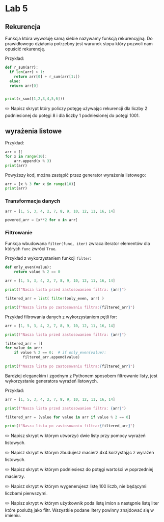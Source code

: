 # Lab 5
## Rekurencja
Funkcja która wywołuję samą siebie nazywamy funkcją rekurencyjną. Do prawidłowego działania potrzebny jest warunek stopu który pozwoli nam opuścić rekurencję. 

Przykład:
```python
def r_sum(arr):
  if len(arr) > 1:
    return arr[0] + r_sum(arr[1:])
  else:
  return arr[0]


print(r_sum([1,2,3,4,5,6]))
```

✏️ Napisz skrypt który policzy potęgę używając rekurencji dla liczby 2 podniesionej do potęgi 8 i dla liczby 1 podniesionej do potęgi 1001.

## wyrażenia listowe

Przykład:
```python
arr = []
for x in range(10):
    arr.append(x % 3)
print(arr)
```
Powyższy kod, można zastąpić przez generator wyrażenia listowego:
```python
arr = [x % 3 for x in range(10)]
print(arr)
```

### Transformacja danych
```python
arr = [1, 5, 3, 4, 2, 7, 8, 9, 10, 12, 11, 16, 14]

powered_arr = [x**2 for x in arr] 
```

### Filtrowanie

Funkcja wbudowana `filter(func, iter)` zwraca iterator elementów dla których `func` zwróci `True`. 

Przykład z wykorzystaniem funkcji `filter`:
```python
def only_even(value):
    return value % 2 == 0
    
arr = [1, 5, 3, 4, 2, 7, 8, 9, 10, 12, 11, 16, 14]

print(f"Nasza lista przed zastosowaniem filtra: {arr}")

filtered_arr = list( filter(only_even, arr) )

print(f"Nasza lista po zastosowaniu filtra:{filtered_arr}")

```

Przykład filtrowania danych z wykorzystaniem pętli for:
```python
arr = [1, 5, 3, 4, 2, 7, 8, 9, 10, 12, 11, 16, 14]

print(f"Nasza lista przed zastosowaniem filtra: {arr}")

filtered_arr = []
for value in arr:
    if value % 2 == 0:  # if only_even(value):
        filtered_arr.append(value)
        
print(f"Nasza lista po zastosowaniu filtra:{filtered_arr}") 
```

Bardziej eleganckim i zgodnym z Pythonem sposobem filtrowanie listy, jest wykorzystanie generatora wyrażeń listowych.

Przykład:
```python
arr = [1, 5, 3, 4, 2, 7, 8, 9, 10, 12, 11, 16, 14]

print(f"Nasza lista przed zastosowaniem filtra: {arr}")

filtered_arr = [value for value in arr if value % 2 == 0]

print(f"Nasza lista po zastosowaniu filtra:{filtered_arr}")
```

✏️ Napisz skrypt w którym utworzyć dwie listy przy pomocy wyrażeń listowych.

✏️ Napisz skrypt w którym zbudujesz macierz 4x4 korzystając z wyrażeń listowych.

✏️ Napisz skrypt w którym podniesiesz do potęgi wartości w poprzedniej macierzy.

✏️ Napisz skrypt w którym wygenerujesz listę 100 liczb, nie będącymi liczbami pierwszymi. 

✏️ Napisz skrypt w którym użytkownik poda listę imion a następnie listę liter które posłużą jako filtr. Wszystkie podane litery powinny znajdować się w imieniu. 
